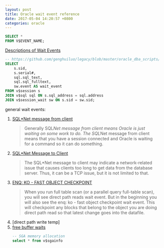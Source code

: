 ```yaml
---
layout: post
title: Oracle wait event reference
date: 2017-05-04 14:20:57 +0800
categories: oracle
---
```


``` sql
SELECT *
FROM V$EVENT_NAME;
```
[Descriptions of Wait Events](https://docs.oracle.com/cd/B28359_01/server.111/b28320/waitevents003.htm#BGGIBDJI)

``` sql
-- https://github.com/genghuiluo/legacy/blob/master/oracle_dba_scripts/wait_event.sql
SELECT
    s.sid,
    s.serial#,
    sql.sql_text,
    sql.sql_fulltext,
    sw.event AS wait_event
FROM v$session s
JOIN v$sql sql ON s.sql_address = sql.address
JOIN v$session_wait sw ON s.sid = sw.sid;
```

general wait events:

1. [SQL\*Net message from client](http://www.dba-oracle.com/t_sql_net_message_from_client.htm)
	> Generally SQL*Net message from client means Oracle is just waiting on  some work to do.  The SQL*Net message from client means that you have a session connected and Oracle is waiting for a command so it can do something.
2. [SQL\*Net Message to Client](http://www.dba-oracle.com/m_sql_net_message_to_client.htm)
	> The SQL*Net message to client  may indicate a network-related issue that causes clients too long to get data from the database server.  Thus, it can be a TCP issue, but it is not limited to that.
3. [ENQ: KO - FAST OBJECT CHECKPOINT](http://www.dba-oracle.com/t_enq_ko_fast_object_checkpoint.htm)
	> When you run full table scan (or a parallel query full-table scan), you will see direct path reads wait event.  But in the beginning you will also see the enq:  ko - fast object checkpoint wait event. This will checkpoint any blocks that belong to the object you are doing direct path read so that latest change goes into the datafile.
4. [direct path write temp]
5. [free buffer waits](http://www.dba-oracle.com/m_free_buffer_waits.htm)
	``` sql
	-- SGA memory allocation
	select * from v$sgainfo
	```




